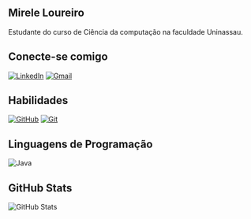 ## Mirele Loureiro
Estudante do curso de Ciência da computação na faculdade Uninassau.

## Conecte-se comigo
[![LinkedIn](https://img.shields.io/badge/LinkedIn-000?style=for-the-badge&logo=linkedin&logoColor=939)](www.linkedin.com/in/mirele-loureiro-27a42a277)
[![Gmail](https://img.shields.io/badge/gmail-000?style=for-the-badge&logo=gmail&logoColor=939)](mailto:miloureiro112@gmail.com)

## Habilidades
[![GitHub](https://img.shields.io/badge/GitHub-000?style=for-the-badge&logo=github&logoColor=939)](https://docs.github.com/)
[![Git](https://img.shields.io/badge/Git-000?style=for-the-badge&logo=git&logoColor=939)](https://git-scm.com/doc)

## Linguagens de Programação
![Java](https://img.shields.io/badge/Java-000?style=for-the-badge&logo=java&)

## GitHub Stats
![GitHub Stats](https://github-readme-stats.vercel.app/api?username=mireleloureiro&theme=transparent&bg_color=000&border_color=fff&show_icons=true&icon_color=939&title_color=939&text_color=fff&hide_title=true)
